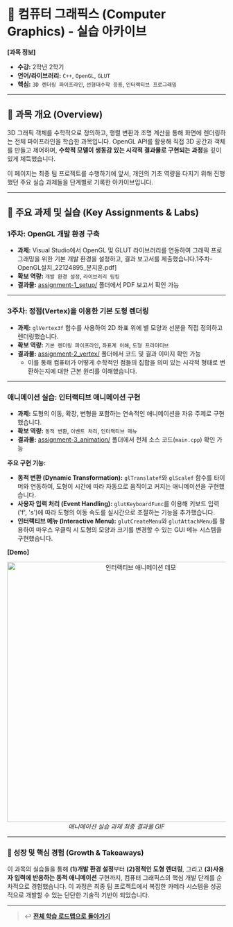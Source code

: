 # 🧠 컴퓨터 그래픽스 (Computer Graphics) - 실습 아카이브

**[과목 정보]**
- **수강:** 2학년 2학기
- **언어/라이브러리:** `C++`, `OpenGL`, `GLUT`
- **핵심:** `3D 렌더링 파이프라인`, `선형대수학 응용`, `인터랙티브 프로그래밍`

---

## 📖 과목 개요 (Overview)
3D 그래픽 객체를 수학적으로 정의하고, 행렬 변환과 조명 계산을 통해 화면에 렌더링하는 전체 파이프라인을 학습한 과목입니다. OpenGL API를 활용해 직접 3D 공간과 객체를 만들고 제어하며, **수학적 모델이 생동감 있는 시각적 결과물로 구현되는 과정**을 깊이 있게 체득했습니다.

이 페이지는 최종 팀 프로젝트를 수행하기에 앞서, 개인의 기초 역량을 다지기 위해 진행했던 주요 실습 과제들을 단계별로 기록한 아카이브입니다.

---

## 🚀 주요 과제 및 실습 (Key Assignments & Labs)

### 1주차: OpenGL 개발 환경 구축
- **과제:** Visual Studio에서 OpenGL 및 GLUT 라이브러리를 연동하여 그래픽 프로그래밍을 위한 기본 개발 환경을 설정하고, 결과 보고서를 제출했습니다.1주차-OpenGL설치_22124895_문지훈.pdf]
- **확보 역량:** `개발 환경 설정`, `라이브러리 링킹`
- **결과물:** [assignment-1_setup/](./assignment-1_setup/) 폴더에서 PDF 보고서 확인 가능

---

### 3주차: 정점(Vertex)을 이용한 기본 도형 렌더링
- **과제:** `glVertex3f` 함수를 사용하여 2D 좌표 위에 별 모양과 선분을 직접 정의하고 렌더링했습니다.
- **확보 역량:** `기본 렌더링 파이프라인`, `좌표계 이해`, `도형 프리미티브`
- **결과물:** [assignment-2_vertex/](./assignment-2_vertex/) 폴더에서 코드 및 결과 이미지 확인 가능
    - 이를 통해 컴퓨터가 어떻게 수학적인 점들의 집합을 의미 있는 시각적 형태로 변환하는지에 대한 근본 원리를 이해했습니다.

---

### 애니메이션 실습: 인터랙티브 애니메이션 구현
- **과제:** 도형의 이동, 확장, 변형을 포함하는 연속적인 애니메이션을 자유 주제로 구현했습니다.
- **확보 역량:** `동적 변환`, `이벤트 처리`, `인터랙티브 메뉴`
- **결과물:** [assignment-3_animation/](./assignment-3_animation/) 폴더에서 전체 소스 코드(`main.cpp`) 확인 가능

**주요 구현 기능:**
-   **동적 변환 (Dynamic Transformation):** `glTranslatef`와 `glScalef` 함수를 타이머와 연동하여, 도형이 시간에 따라 자동으로 움직이고 커지는 애니메이션을 구현했습니다.
-   **사용자 입력 처리 (Event Handling):** `glutKeyboardFunc`를 이용해 키보드 입력('f', 's')에 따라 도형의 이동 속도를 실시간으로 조절하는 기능을 추가했습니다.
-   **인터랙티브 메뉴 (Interactive Menu):** `glutCreateMenu`와 `glutAttachMenu`를 활용하여 마우스 우클릭 시 도형의 모양과 크기를 변경할 수 있는 GUI 메뉴 시스템을 구현했습니다.

**[Demo]**
<p align="center">
  <img src="./assignment-3_animation/demo.gif" alt="인터랙티브 애니메이션 데모" width="600"/>
  <br/>
  <i>애니메이션 실습 과제 최종 결과물 GIF</i>
</p>

---

### 🌱 성장 및 핵심 경험 (Growth & Takeaways)
이 과목의 실습들을 통해 **(1)개발 환경 설정**부터 **(2)정적인 도형 렌더링**, 그리고 **(3)사용자 입력에 반응하는 동적 애니메이션** 구현까지, 컴퓨터 그래픽스의 핵심 개발 단계를 순차적으로 경험했습니다. 이 과정은 최종 팀 프로젝트에서 복잡한 카메라 시스템을 성공적으로 개발할 수 있는 단단한 기술적 기반이 되었습니다.

---
> ↩️ **[전체 학습 로드맵으로 돌아가기](../../README.md)**
